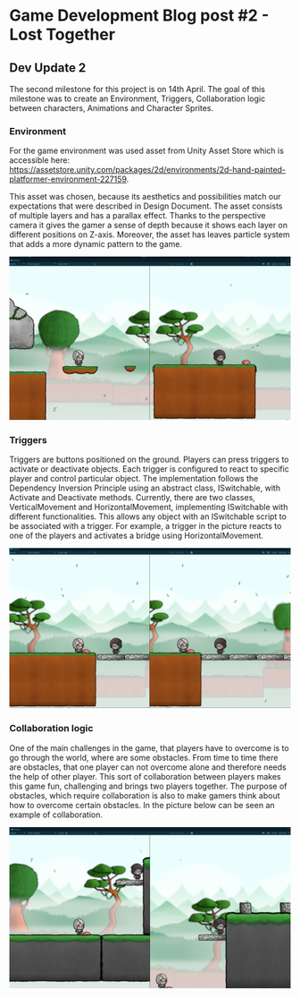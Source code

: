 # Game Development Blog post #2 - Lost Together

## Dev Update 2
The second milestone for this project is on 14th April. The goal of this milestone was to create an Environment, Triggers, Collaboration logic between characters, Animations and Character Sprites.

### Environment
For the game environment was used asset from Unity Asset Store which is accessible here: https://assetstore.unity.com/packages/2d/environments/2d-hand-painted-platformer-environment-227159. 

This asset was chosen, because its aesthetics and possibilities match our expectations that were described in Design Document. The asset consists of multiple layers and has a parallax effect. Thanks to the perspective camera it gives the gamer a sense of depth because it shows each layer on different positions on Z-axis. Moreover, the asset has leaves particle system that adds a more dynamic pattern to the game.

<img width="620" alt="Main menu" src="../Screenshots/Game_Environment.png"> 

### Triggers
Triggers are buttons positioned on the ground. Players can press triggers to activate or deactivate objects. Each trigger is configured to react to specific player and control particular object. The implementation follows the Dependency Inversion Principle using an abstract class, ISwitchable, with Activate and Deactivate methods. Currently, there are two classes, VerticalMovement and HorizontalMovement, implementing ISwitchable with different functionalities. This allows any object with an ISwitchable script to be associated with a trigger. For example, a trigger in the picture reacts to one of the players and activates a bridge using HorizontalMovement.


<img width="620" alt="Main menu" src="../Screenshots/Trigger_bridge.png"> 

### Collaboration logic
One of the main challenges in the game, that players have to overcome is to go through the world, where are some obstacles. From time to time there are obstacles, that one player can not overcome alone and therefore needs the help of other player. This sort of collaboration between players makes this game fun, challenging and brings two players together. The purpose of obstacles, which require collaboration is also to make gamers think about how to overcome certain obstacles. In the picture below can be seen an example of collaboration.

<img width="620" alt="Main menu" src="../Screenshots/Colaboration_Elevator.png"> 


